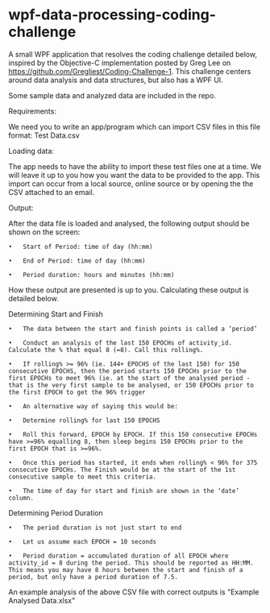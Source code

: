 wpf-data-processing-coding-challenge
==================
A small WPF application that resolves the coding challenge detailed below, inspired by the Objective-C implementation posted by Greg Lee on https://github.com/Gregliest/Coding-Challenge-1. This challenge centers around data analysis and data structures, but also has a WPF UI.

Some sample data and analyzed data are included in the repo.


Requirements:

We need you to write an app/program which can import CSV files in this file format: Test Data.csv

Loading data: 

The app needs to have the ability to import these test files one at a time. We will leave it up to you how you want the data to be provided to the app. This import can occur from a local source, online source or by opening the the CSV attached to an email.

Output: 

After the data file is loaded and analysed, the following output should be shown on the screen:

	•	Start of Period: time of day (hh:mm)
	
	•	End of Period: time of day (hh:mm)
	
	•	Period duration: hours and minutes (hh:mm)

How these output are presented is up to you. Calculating these output is detailed below.

Determining Start and Finish

	•	The data between the start and finish points is called a ‘period’
	
	•	Conduct an analysis of the last 150 EPOCHs of activity_id. Calculate the % that equal 8 (=8). Call this rolling%. 
	
	•	If rolling% >= 96% (ie. 144+ EPOCHS of the last 150) for 150 consecutive EPOCHS, then the period starts 150 EPOCHs prior to the first EPOCHs to meet 96% (ie. at the start of the analysed period - that is the very first sample to be analysed, or 150 EPOCHs prior to the first EPOCH to get the 96% trigger
	
	•	An alternative way of saying this would be: 
	
	•	Determine rolling% for last 150 EPOCHS
	
	•	Roll this forward, EPOCH by EPOCH. If this 150 consecutive EPOCHs have >=96% equalling 8, then sleep begins 150 EPOCHs prior to the first EPOCH that is >=96%.
	
	•	Once this period has started, it ends when rolling% < 96% for 375 consecutive EPOCHs. The Finish would be at the start of the 1st consecutive sample to meet this criteria.
	
	•	The time of day for start and finish are shown in the ‘date’ column.

Determining Period Duration

	•	The period duration is not just start to end
	
	•	Let us assume each EPOCH = 10 seconds
	
	•	Period duration = accumulated duration of all EPOCH where activity_id = 8 during the period. This should be reported as HH:MM. This means you may have 8 hours between the start and finish of a period, but only have a period duration of 7.5.

An example analysis of the above CSV file with correct outputs is "Example Analysed Data.xlsx"